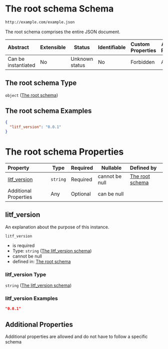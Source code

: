 # The root schema Schema

```txt
http://example.com/example.json
```

The root schema comprises the entire JSON document.


| Abstract            | Extensible | Status         | Identifiable | Custom Properties | Additional Properties | Access Restrictions | Defined In                                                                           |
| :------------------ | ---------- | -------------- | ------------ | :---------------- | --------------------- | ------------------- | ------------------------------------------------------------------------------------ |
| Can be instantiated | No         | Unknown status | No           | Forbidden         | Allowed               | none                | [litf_start.schema.json](../../../out/litf_start.schema.json "open original schema") |

## The root schema Type

`object` ([The root schema](litf_start.md))

## The root schema Examples

```json
{
  "litf_version": "0.0.1"
}
```

# The root schema Properties

| Property                      | Type     | Required | Nullable       | Defined by                                                                                                                |
| :---------------------------- | -------- | -------- | -------------- | :------------------------------------------------------------------------------------------------------------------------ |
| [litf_version](#litf_version) | `string` | Required | cannot be null | [The root schema](litf_start-properties-the-litf_version-schema.md "\#/properties/litf_version#/properties/litf_version") |
| Additional Properties         | Any      | Optional | can be null    |                                                                                                                           |

## litf_version

An explanation about the purpose of this instance.


`litf_version`

-   is required
-   Type: `string` ([The litf_version schema](litf_start-properties-the-litf_version-schema.md))
-   cannot be null
-   defined in: [The root schema](litf_start-properties-the-litf_version-schema.md "\#/properties/litf_version#/properties/litf_version")

### litf_version Type

`string` ([The litf_version schema](litf_start-properties-the-litf_version-schema.md))

### litf_version Examples

```json
"0.0.1"
```

## Additional Properties

Additional properties are allowed and do not have to follow a specific schema
